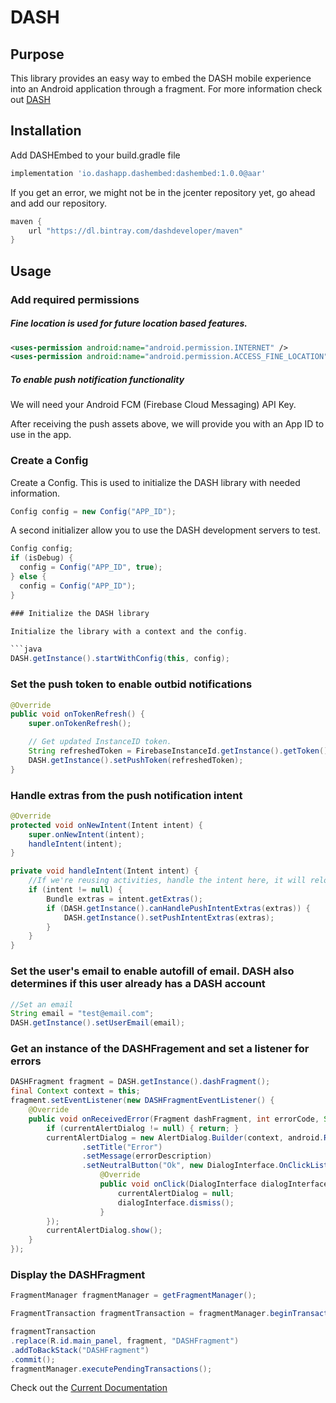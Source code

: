 # DASH

## Purpose

This library provides an easy way to embed the DASH mobile experience into an Android application through a fragment. For more information check out [DASH](http://www.dashapp.io)

## Installation

Add DASHEmbed to your build.gradle file

```groovy
implementation 'io.dashapp.dashembed:dashembed:1.0.0@aar'
```

If you get an error, we might not be in the jcenter repository yet, go ahead and add our repository.

```groovy
maven {
    url "https://dl.bintray.com/dashdeveloper/maven"
}
```

## Usage

### Add required permissions

##### Fine location is used for future location based features.

```xml
<uses-permission android:name="android.permission.INTERNET" />
<uses-permission android:name="android.permission.ACCESS_FINE_LOCATION" />
```

##### To enable push notification functionality

We will need your Android FCM (Firebase Cloud Messaging) API Key.

After receiving the push assets above, we will provide you with an App ID to use in the app.

### Create a Config

Create a Config. This is used to initialize the DASH library with needed information.

```java
Config config = new Config("APP_ID");
```

A second initializer allow you to use the DASH development servers to test.

```java
Config config;
if (isDebug) {
  config = Config("APP_ID", true);
} else {
  config = Config("APP_ID");
}

### Initialize the DASH library

Initialize the library with a context and the config.

```java
DASH.getInstance().startWithConfig(this, config);
```

### Set the push token to enable outbid notifications

```java
@Override
public void onTokenRefresh() {
    super.onTokenRefresh();

    // Get updated InstanceID token.
    String refreshedToken = FirebaseInstanceId.getInstance().getToken();
    DASH.getInstance().setPushToken(refreshedToken);
}
```

### Handle extras from the push notification intent

```java
@Override
protected void onNewIntent(Intent intent) {
    super.onNewIntent(intent);
    handleIntent(intent);
}

private void handleIntent(Intent intent) {
    //If we're reusing activities, handle the intent here, it will reload the DASH interface
    if (intent != null) {
        Bundle extras = intent.getExtras();
        if (DASH.getInstance().canHandlePushIntentExtras(extras)) {
            DASH.getInstance().setPushIntentExtras(extras);
        }
    }
}
```

### Set the user's email to enable autofill of email. DASH also determines if this user already has a DASH account

```java
//Set an email
String email = "test@email.com";
DASH.getInstance().setUserEmail(email);
```

### Get an instance of the DASHFragement and set a listener for errors

```java
DASHFragment fragment = DASH.getInstance().dashFragment();
final Context context = this;
fragment.setEventListener(new DASHFragmentEventListener() {
    @Override
    public void onReceivedError(Fragment dashFragment, int errorCode, String errorDescription) {
        if (currentAlertDialog != null) { return; }
        currentAlertDialog = new AlertDialog.Builder(context, android.R.style.Theme_Material_Dialog_Alert)
                .setTitle("Error")
                .setMessage(errorDescription)
                .setNeutralButton("Ok", new DialogInterface.OnClickListener() {
                    @Override
                    public void onClick(DialogInterface dialogInterface, int i) {
                        currentAlertDialog = null;
                        dialogInterface.dismiss();
                    }
        });
        currentAlertDialog.show();
    }
});
```

### Display the  DASHFragment

```java
FragmentManager fragmentManager = getFragmentManager();

FragmentTransaction fragmentTransaction = fragmentManager.beginTransaction();

fragmentTransaction
.replace(R.id.main_panel, fragment, "DASHFragment")
.addToBackStack("DASHFragment")
.commit();
fragmentManager.executePendingTransactions();
```

Check out the [Current Documentation](https://github.com/DashAuction/Android-DASHEmbed/raw/master/Documentation/DASHAuctions_V1.pdf)
